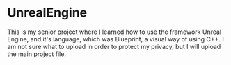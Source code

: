 # UnrealEngine
This is my senior project where I learned how to use the framework Unreal Engine, and it's language, which was Blueprint, a visual way of using C++. 
I am not sure what to upload in order to protect my privacy, but I will upload the main project file.
